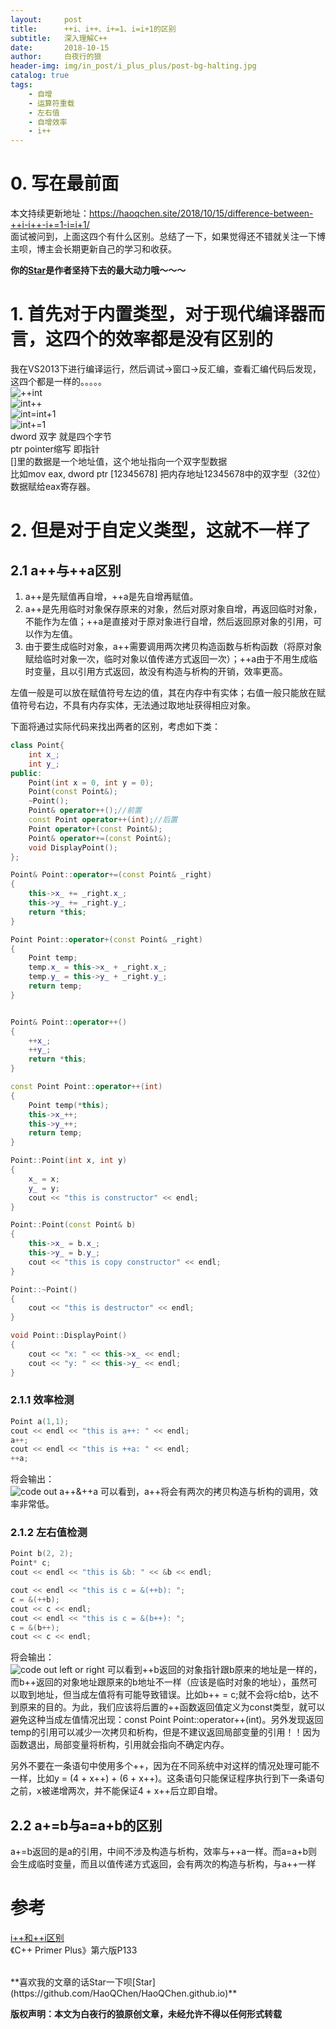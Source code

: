 ```yaml
---
layout:     post
title:      ++i、i++、i+=1、i=i+1的区别
subtitle:   深入理解C++
date:       2018-10-15
author:     白夜行的狼
header-img: img/in_post/i_plus_plus/post-bg-halting.jpg
catalog: true
tags:
    - 自增
    - 运算符重载
    - 左右值
    - 自增效率
    - i++
--- 
```


# 0. 写在最前面
本文持续更新地址：<https://haoqchen.site/2018/10/15/difference-between-++i-i++-i+=1-i=i+1/>  
面试被问到，上面这四个有什么区别。总结了一下，如果觉得还不错就关注一下博主呗，博主会长期更新自己的学习和收获。

**你的[Star](https://github.com/HaoQChen/HaoQChen.github.io)是作者坚持下去的最大动力哦～～～**

# 1. 首先对于内置类型，对于现代编译器而言，这四个的效率都是没有区别的
我在VS2013下进行编译运行，然后调试->窗口->反汇编，查看汇编代码后发现，这四个都是一样的。。。。。  
![++int](/img/in_post/i_plus_plus/plus_plus_int.png)  
![int++](/img/in_post/i_plus_plus/int_plus_plus.png)  
![int=int+1](/img/in_post/i_plus_plus/int_int_plus.png)  
![int+=1](/img/in_post/i_plus_plus/int_plus_one.png)  
dword 双字 就是四个字节  
ptr pointer缩写 即指针  
\[]里的数据是一个地址值，这个地址指向一个双字型数据  
比如mov eax, dword ptr \[12345678] 把内存地址12345678中的双字型（32位）数据赋给eax寄存器。

# 2. 但是对于自定义类型，这就不一样了
## 2.1 a++与++a区别
1. a++是先赋值再自增，++a是先自增再赋值。
2. a++是先用临时对象保存原来的对象，然后对原对象自增，再返回临时对象，不能作为左值；++a是直接对于原对象进行自增，然后返回原对象的引用，可以作为左值。
3. 由于要生成临时对象，a++需要调用两次拷贝构造函数与析构函数（将原对象赋给临时对象一次，临时对象以值传递方式返回一次）；++a由于不用生成临时变量，且以引用方式返回，故没有构造与析构的开销，效率更高。

左值一般是可以放在赋值符号左边的值，其在内存中有实体；右值一般只能放在赋值符号右边，不具有内存实体，无法通过取地址获得相应对象。

下面将通过实际代码来找出两者的区别，考虑如下类：
```cpp
class Point{
    int x_;
    int y_;
public:
    Point(int x = 0, int y = 0);
    Point(const Point&);
    ~Point();
    Point& operator++();//前置
    const Point operator++(int);//后置
    Point operator+(const Point&);
    Point& operator+=(const Point&);
    void DisplayPoint();
};

Point& Point::operator+=(const Point& _right)
{
    this->x_ += _right.x_;
    this->y_ += _right.y_;
    return *this;
}

Point Point::operator+(const Point& _right)
{
    Point temp;
    temp.x_ = this->x_ + _right.x_;
    temp.y_ = this->y_ + _right.y_;
    return temp;
}


Point& Point::operator++()
{
    ++x_;
    ++y_;
    return *this;
}

const Point Point::operator++(int)
{
    Point temp(*this);
    this->x_++;
    this->y_++;
    return temp;
}

Point::Point(int x, int y)
{
    x_ = x;
    y_ = y;
    cout << "this is constructor" << endl;
}

Point::Point(const Point& b)
{
    this->x_ = b.x_;
    this->y_ = b.y_;
    cout << "this is copy constructor" << endl;
}

Point::~Point()
{
    cout << "this is destructor" << endl;
}

void Point::DisplayPoint()
{
    cout << "x: " << this->x_ << endl;
    cout << "y: " << this->y_ << endl;
}
```

### 2.1.1 效率检测
```cpp
Point a(1,1);
cout << endl << "this is a++: " << endl;
a++;
cout << endl << "this is ++a: " << endl;
++a;
```
将会输出：  
![code out a++&++a](/img/in_post/i_plus_plus/different_a++&++a.png)
可以看到，a++将会有两次的拷贝构造与析构的调用，效率非常低。

### 2.1.2 左右值检测
```cpp
Point b(2, 2);
Point* c;
cout << endl << "this is &b: " << &b << endl;

cout << endl << "this is c = &(++b): ";
c = &(++b);
cout << c << endl;
cout << endl << "this is c = &(b++): ";
c = &(b++);
cout << c << endl;
```
将会输出：  
![code out left or right](/img/in_post/i_plus_plus/left_or_right.png)
可以看到++b返回的对象指针跟b原来的地址是一样的，而b++返回的对象地址跟原来的b地址不一样（应该是临时对象的地址），虽然可以取到地址，但当成左值将有可能导致错误。比如b++ = c;就不会将c给b，达不到原来的目的。为此，我们应该将后置的++函数返回值定义为const类型，就可以避免这种当成左值情况出现：const Point Point::operator++(int)。另外发现返回temp的引用可以减少一次拷贝和析构，但是不建议返回局部变量的引用！！因为函数退出，局部变量将析构，引用就会指向不确定内存。

另外不要在一条语句中使用多个++，因为在不同系统中对这样的情况处理可能不一样，比如y = (4 + x++) + (6 + x++)。这条语句只能保证程序执行到下一条语句之前，x被递增两次，并不能保证4 + x++后立即自增。

## 2.2 a+=b与a=a+b的区别
a+=b返回的是a的引用，中间不涉及构造与析构，效率与++a一样。而a=a+b则会生成临时变量，而且以值传递方式返回，会有两次的构造与析构，与a++一样

# 参考
[i++和++i区别](https://www.cnblogs.com/vinke2013/p/7209187.html)  
《C++ Primer Plus》第六版P133

<br>
**喜欢我的文章的话Star一下呗[Star](https://github.com/HaoQChen/HaoQChen.github.io)**

**版权声明：本文为白夜行的狼原创文章，未经允许不得以任何形式转载**